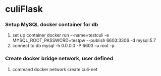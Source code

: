 # culiFlask

### Setup MySQL docker container for db


1. set up container
	docker run --name=testculi -e MYSQL_ROOT_PASSWORD=testpw --publish 6603:3306 -d mysql:5.7
2. connect to db
	mysql -h 0.0.0.0 -P 6603 -u root -p



### Create docker bridge network, user defined

1. command
	docker network create culi-net
